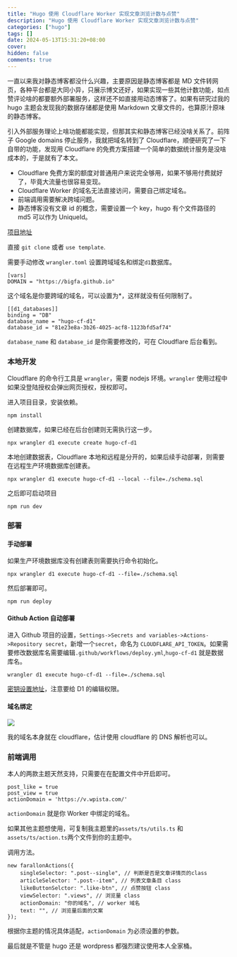 ```yaml
---
title: "Hugo 使用 Cloudflare Worker 实现文章浏览计数与点赞"
description: "Hugo 使用 Cloudflare Worker 实现文章浏览计数与点赞"
categories: ["hugo"]
tags: []
date: 2024-05-13T15:31:20+08:00
cover:
hidden: false
comments: true
---
```


一直以来我对静态博客都没什么兴趣，主要原因是静态博客都是 MD 文件转网页，各种平台都是大同小异，只展示博文还好，如果实现一些其他计数功能，如点赞评论啥的都要额外部署服务，这样还不如直接用动态博客了。如果有研究过我的 hugo 主题会发现我的数据存储都是使用 Markdown 文章文件的，也算原汁原味的静态博客。

引入外部服务理论上啥功能都能实现，但那其实和静态博客已经没啥关系了。前阵子 Google domains 停止服务，我就把域名转到了 Cloudflare，顺便研究了一下自带的功能，发现用 Cloudflare 的免费方案搭建一个简单的数据统计服务是没啥成本的，于是就有了本文。

-   Cloudflare 免费方案的额度对普通用户来说完全够用，如果不够用付费就好了，毕竟大流量也很容易变现。
-   Cloudflare Worker 的域名无法直接访问，需要自己绑定域名。
-   前端调用需要解决跨域问题。
-   静态博客没有文章 id 的概念，需要设置一个 key，hugo 有个文件路径的 md5 可以作为 UniqueId。

[项目地址](https://github.com/bigfa/hugo-cf-worker)

直接 `git clone` 或者 `use template`.

需要手动修改 `wrangler.toml` 设置跨域域名和绑定`d1`数据库。

```
[vars]
DOMAIN = "https://bigfa.github.io"
```

这个域名是你要跨域的域名，可以设置为\*，这样就没有任何限制了。

```
[[d1_databases]]
binding = "DB"
database_name = "hugo-cf-d1"
database_id = "81e23e8a-3b26-4025-acf8-1123bfd5af74"
```

`database_name` 和 `database_id` 是你需要修改的，可在 Cloudflare 后台看到。

### 本地开发

Cloudflare 的命令行工具是 `wrangler`，需要 nodejs 环境。`wrangler` 使用过程中如果没登陆授权会弹出网页授权，授权即可。

进入项目目录，安装依赖。

```
npm install
```

创建数据库，如果已经在后台创建则无需执行这一步。

```
npx wrangler d1 execute create hugo-cf-d1
```

本地创建数据表，Cloudflare 本地和远程是分开的，如果后续手动部署，则需要在远程生产环境数据库创建表。

```
npx wrangler d1 execute hugo-cf-d1 --local --file=./schema.sql
```

之后即可启动项目

```
npm run dev
```

### 部署

#### 手动部署

如果生产环境数据库没有创建表则需要执行命令初始化。

```
npx wrangler d1 execute hugo-cf-d1 --file=./schema.sql
```

然后部署即可。

```
npm run deploy
```

#### Github Action 自动部署

进入 Github 项目的设置，`Settings->Secrets and variables->Actions->Repository secret`，新增一个`secret`，命名为 `CLOUDFLARE_API_TOKEN`。如果需要修改数据库名需要编辑`.github/workflows/deploy.yml`,`hugo-cf-d1` 就是数据库名。

```
wrangler d1 execute hugo-cf-d1 --file=./schema.sql
```

[密钥设置地址](https://dash.cloudflare.com/profile/api-tokens)，注意要给 D1 的编辑权限。

#### 域名绑定

![](//static.fatesinger.com/2024/05/xm2jaov6erphd72a.png)

我的域名本身就在 cloudflare，估计使用 cloudflare 的 DNS 解析也可以。

### 前端调用

本人的两款主题天然支持，只需要在在配置文件中开启即可。

```
post_like = true
post_view = true
actionDomain = 'https://v.wpista.com/'
```

`actionDomain` 就是你 Worker 中绑定的域名。

如果其他主题想使用，可复制我主题里的`assets/ts/utils.ts` 和`assets/ts/action.ts`两个文件到你的主题中。

调用方法。

```
new farallonActions({
    singleSelector: ".post--single", // 判断是否是文章详情页的class
    articleSelector: ".post--item", // 列表文章条目 class
    likeButtonSelctor: ".like-btn", // 点赞按钮 class
    viewSelector: ".views", // 浏览量 class
    actionDomain: "你的域名", // worker 域名
    text: "", // 浏览量后面的文案
});

```

根据你主题的情况具体适配，`actionDomain` 为必须设置的参数。

最后就是不管是 hugo 还是 wordpress 都强烈建议使用本人全家桶。
